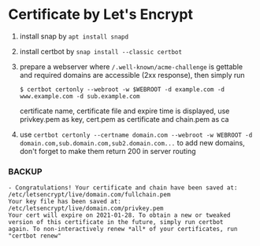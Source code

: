 
# Certificate by Let's Encrypt

1. install snap by `apt install snapd`
2. install certbot by `snap install --classic certbot`
3. prepare a webserver where `/.well-known/acme-challenge` is gettable 
   and required domains are accessible (2xx response), then simply run 

    ```
    $ certbot certonly --webroot -w $WEBROOT -d example.com -d www.example.com -d sub.example.com
    ```
   certificate name, certificate file and expire time is displayed,
   use privkey.pem as key, cert.pem as certificate and chain.pem as ca
4. use `certbot certonly --certname domain.com --webroot -w WEBROOT -d domain.com,sub.domain.com,sub2.domain.com...` to add new domains,
   don't forget to make them return 200 in server routing

### BACKUP

    - Congratulations! Your certificate and chain have been saved at:
    /etc/letsencrypt/live/domain.com/fullchain.pem
    Your key file has been saved at:
    /etc/letsencrypt/live/domain.com/privkey.pem
    Your cert will expire on 2021-01-28. To obtain a new or tweaked
    version of this certificate in the future, simply run certbot
    again. To non-interactively renew *all* of your certificates, run
    "certbot renew"
